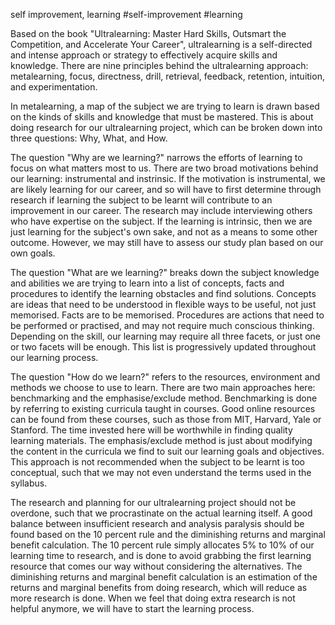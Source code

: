 self improvement, learning
#self-improvement 
#learning 

Based on the book "Ultralearning: Master Hard Skills, Outsmart the Competition, and Accelerate Your Career", ultralearning is a self-directed and intense approach or strategy to effectively acquire skills and knowledge.  There are nine principles behind the ultralearning approach: metalearning, focus, directness, drill, retrieval, feedback, retention, intuition, and experimentation.  

In metalearning, a map of the subject we are trying to learn is drawn based on the kinds of skills and knowledge that must be mastered.  This is about doing research for our ultralearning project, which can be broken down into three questions: Why, What, and How.  

The question "Why are we learning?" narrows the efforts of learning to focus on what matters most to us.  There are two broad motivations behind our learning: instrumental and instrinsic.  If the motivation is instrumental, we are likely learning for our career, and so will have to first determine through research if learning the subject to be learnt will contribute to an improvement in our career.  The research may include interviewing others who have expertise on the subject.  If the learning is intrinsic, then we are just learning for the subject's own sake, and not as a means to some other outcome.  However, we may still have to assess our study plan based on our own goals.  

The question "What are we learning?" breaks down the subject knowledge and abilities we are trying to learn into a list of concepts, facts and procedures to identify the learning obstacles and find solutions.  Concepts are ideas that need to be understood in flexible ways to be useful, not just memorised.  Facts are to be memorised.  Procedures are actions that need to be performed or practised, and may not require much conscious thinking.  Depending on the skill, our learning may require all three facets, or just one or two facets will be enough.  This list is progressively updated throughout our learning process.  

The question "How do we learn?" refers to the resources, environment and methods we choose to use to learn.  There are two main approaches here: benchmarking and the emphasise/exclude method.  Benchmarking is done by referring to existing curricula taught in courses.  Good online resources can be found from these courses, such as those from MIT, Harvard, Yale or Stanford.  The time invested here will be worthwhile in finding quality learning materials.  The emphasis/exclude method is just about modifying the content in the curricula we find to suit our learning goals and objectives.  This approach is not recommended when the subject to be learnt is too conceptual, such that we may not even understand the terms used in the syllabus.  

The research and planning for our ultralearning project should not be overdone, such that we procrastinate on the actual learning itself.  A good balance between insufficient research and analysis paralysis should be found based on the 10 percent rule and the diminishing returns and marginal benefit calculation.  The 10 percent rule simply allocates 5% to 10% of our learning time to research, and is done to avoid grabbing the first learning resource that comes our way without considering the alternatives.  The diminishing returns and marginal benefit calculation is an estimation of the returns and marginal benefits from doing research, which will reduce as more research is done.  When we feel that doing extra research is not helpful anymore, we will have to start the learning process.  






